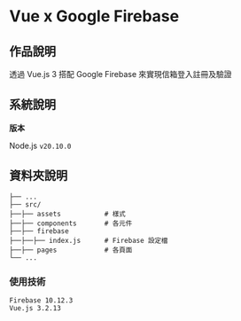 # Vue x Google Firebase

## 作品說明
透過 Vue.js 3 搭配 Google Firebase 來實現信箱登入註冊及驗證

## 系統說明

**版本**

Node.js `v20.10.0`

## 資料夾說明

```shell
├── ...
├── src/
├──├── assets           # 樣式
├──├── components       # 各元件
├──├── firebase
├──├──├── index.js      # Firebase 設定檔
├──├── pages            # 各頁面
└── ...
```

### 使用技術
```
Firebase 10.12.3
Vue.js 3.2.13
```